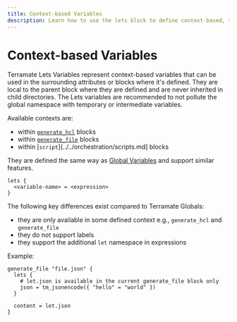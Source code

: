 ```yaml
---
title: Context-based Variables
description: Learn how to use the lets block to define context-based, temporary variables that can be used in code generation and script blocks.
---
```


# Context-based Variables

Terramate Lets Variables represent context-based variables that can be used in the surrounding attributes or
blocks where it's defined. They are local to the parent block where they are defined and are never 
inherited in child directories. The Lets variables are recommended to not pollute the global namespace with temporary or intermediate variables.

Available contexts are:

- within [`generate_hcl`](../generate-hcl.md) blocks
- within [`generate_file`](../generate-file.md) blocks
- within [`script`](../../orchestration/scripts.md] blocks

They are defined the same way as [Global Variables](./globals.md) and support similar features.

```hcl
lets {
  <variable-name> = <expression>
}
```

The following key differences exist compared to Terramate Globals:

- they are only available in some defined context e.g., `generate_hcl` and `generate_file`
- they do not support labels
- they support the additional `let` namespace in expressions

Example:

```hcl
generate_file "file.json" {
  lets {
    # let.json is available in the current generate_file block only
    json = tm_jsonencode({ "hello" = "world" })
  }

  content = let.json
}
```
